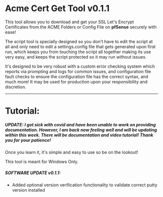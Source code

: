 # Acme Cert Get Tool v0.1.1

This tool allows you to download and get your SSL Let's Encrypt Certificates from the ACME Folders or Config File on **pfSense** securely with ease!

The script tool is specially designed so you don't have to edit the script at all and only need to edit a settings.config file that gets generated upon first run, which keeps you from touching the script all together making its use very easy, and keeps the script protected so it may run without issues.

It's designed to be very robust with a custom error checking system which reports via prompting and logs for common issues, and configuration file fault checks to ensure the configuration file has the correct syntax, and much more! It may be used for production upon your responsibility and discretion. 
___

# Tutorial:

##### UPDATE: I got sick with covid and have been unable to work on providing documentation. However, I am back now feeling well and will be updating within this week. There will be documentation and video tutorial! Thank you for your patience!

Once you learn it, it's simple and easy to use so be on the lookout!

This tool is meant for Windows Only.

##### SOFTWARE UPDATE v0.1.1:
- Added optional version verification functionality to validate correct putty version installed

